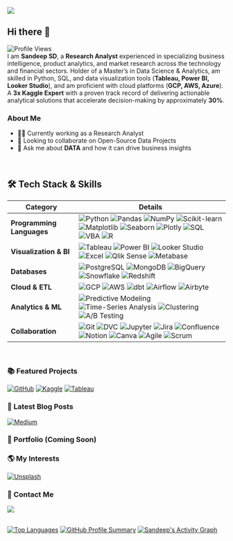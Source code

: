 ![](https://www.googleapis.com/download/storage/v1/b/kaggle-user-content/o/inbox%2F23961675%2Fceb6b65a46af8cc93f84143c1e6454bb%2FSandeep%20SD%20Data%20Portfolio%20(1).png?generation=1738856654043033&alt=media)
## Hi there 👋  
![Profile Views](https://komarev.com/ghpvc/?username=DataBells&color=green&for-the-badge&base=100)  
I am **Sandeep SD**, a **Research Analyst** experienced in specializing business intelligence, product analytics, and market research across the technology and financial sectors. Holder of a Master’s in Data Science & Analytics, am skilled in Python, SQL, and data visualization tools (**Tableau, Power BI, Looker Studio**), and am proficient with cloud platforms (**GCP, AWS, Azure**). A **3x Kaggle Expert** with a proven track record of delivering actionable analytical solutions that accelerate decision-making by approximately **30%**.
<br>
### About Me

- 👨‍💻 Currently working as a Research Analyst
- 👯 Looking to collaborate on Open-Source Data Projects
- 💬 Ask me about **DATA** and how it can drive business insights

<br>

## 🛠️ Tech Stack & Skills

| **Category**                   | **Details** |
|--------------------------------|-------------|
| **Programming Languages**      | ![Python](https://img.shields.io/badge/Python-3776AB?style=for-the-badge&logo=python&logoColor=white) ![Pandas](https://img.shields.io/badge/Pandas-150458?style=for-the-badge&logo=pandas&logoColor=white) ![NumPy](https://img.shields.io/badge/NumPy-013243?style=for-the-badge&logo=numpy&logoColor=white) ![Scikit-learn](https://img.shields.io/badge/Scikit--learn-F7931E?style=for-the-badge&logo=scikit-learn&logoColor=white) ![Matplotlib](https://img.shields.io/badge/Matplotlib-11557C?style=for-the-badge) ![Seaborn](https://img.shields.io/badge/Seaborn-1E88E5?style=for-the-badge) ![Plotly](https://img.shields.io/badge/Plotly-3F4F75?style=for-the-badge) ![SQL](https://img.shields.io/badge/SQL-4479A1?style=for-the-badge&logo=postgresql&logoColor=white) ![VBA](https://img.shields.io/badge/VBA-217346?style=for-the-badge&logo=microsoft-excel&logoColor=white) ![R](https://img.shields.io/badge/R-276DC3?style=for-the-badge&logo=r&logoColor=white) |
| **Visualization & BI**        | ![Tableau](https://img.shields.io/badge/Tableau-E97627?style=for-the-badge&logo=tableau&logoColor=white) ![Power BI](https://img.shields.io/badge/Power%20BI-F2C811?style=for-the-badge&logo=power-bi&logoColor=black) ![Looker Studio](https://img.shields.io/badge/Looker%20Studio-4285F4?style=for-the-badge&logo=looker&logoColor=white) ![Excel](https://img.shields.io/badge/Excel-217346?style=for-the-badge&logo=microsoft-excel&logoColor=white) ![Qlik Sense](https://img.shields.io/badge/Qlik%20Sense-009639?style=for-the-badge) ![Metabase](https://img.shields.io/badge/Metabase-509EE3?style=for-the-badge) |
| **Databases**                 | ![PostgreSQL](https://img.shields.io/badge/PostgreSQL-4169E1?style=for-the-badge&logo=postgresql&logoColor=white) ![MongoDB](https://img.shields.io/badge/MongoDB-47A248?style=for-the-badge&logo=mongodb&logoColor=white) ![BigQuery](https://img.shields.io/badge/BigQuery-4285F4?style=for-the-badge&logo=googlecloud&logoColor=white) ![Snowflake](https://img.shields.io/badge/Snowflake-29B5E8?style=for-the-badge&logo=snowflake&logoColor=white) ![Redshift](https://img.shields.io/badge/Redshift-8C4FFF?style=for-the-badge&logo=amazon-aws&logoColor=white) |
| **Cloud & ETL**               | ![GCP](https://img.shields.io/badge/GCP%20(Dataflow%2C%20Dataprep%2C%20Composer)-4285F4?style=for-the-badge&logo=googlecloud&logoColor=white) ![AWS](https://img.shields.io/badge/AWS%20(S3%2C%20Glue%2C%20Athena%2C%20QuickSight)-FF9900?style=for-the-badge&logo=amazon-aws&logoColor=white) ![dbt](https://img.shields.io/badge/dbt-FF694B?style=for-the-badge&logo=dbt&logoColor=white) ![Airflow](https://img.shields.io/badge/Airflow-017CEE?style=for-the-badge&logo=apache-airflow&logoColor=white) ![Airbyte](https://img.shields.io/badge/Airbyte-2E86DE?style=for-the-badge) |
| **Analytics & ML**            | ![Predictive Modeling](https://img.shields.io/badge/Predictive%20Modeling-8E44AD?style=for-the-badge) ![Time-Series Analysis](https://img.shields.io/badge/Time--Series%20Analysis-3498DB?style=for-the-badge) ![Clustering](https://img.shields.io/badge/Clustering-1ABC9C?style=for-the-badge) ![A/B Testing](https://img.shields.io/badge/A%2FB%20Testing-E67E22?style=for-the-badge) |
| **Collaboration**            | ![Git](https://img.shields.io/badge/Git-F05032?style=for-the-badge&logo=git&logoColor=white) ![DVC](https://img.shields.io/badge/DVC-945DD6?style=for-the-badge&logo=data-version-control&logoColor=white) ![Jupyter](https://img.shields.io/badge/Jupyter-F37626?style=for-the-badge&logo=jupyter&logoColor=white) ![Jira](https://img.shields.io/badge/Jira-0052CC?style=for-the-badge&logo=jira&logoColor=white) ![Confluence](https://img.shields.io/badge/Confluence-172B4D?style=for-the-badge&logo=confluence&logoColor=white) ![Notion](https://img.shields.io/badge/Notion-000000?style=for-the-badge&logo=notion&logoColor=white) ![Canva](https://img.shields.io/badge/Canva-00C4CC?style=for-the-badge&logo=canva&logoColor=white) ![Agile](https://img.shields.io/badge/Agile-607D8B?style=for-the-badge) ![Scrum](https://img.shields.io/badge/Scrum-FFC300?style=for-the-badge) |




<br>

### 📚 Featured Projects
[![GitHub](https://img.shields.io/badge/GitHub-green?style=for-the-badge&logo=github&logoColor=green)](https://github.com/DataBells) [![Kaggle](https://img.shields.io/badge/Kaggle-blue?style=for-the-badge&logo=kaggle&logoColor=skyblue)](https://www.kaggle.com/sandeep1080) [![Tableau](https://img.shields.io/badge/Tableau-E97627?style=for-the-badge&logo=tableau&logoColor=Yelloa)](https://public.tableau.com/app/profile/sandeep.sd)


### 📔 Latest Blog Posts
[![Medium](https://img.shields.io/badge/Medium-grey?style=for-the-badge&logo=medium&logoColor=white)](https://medium.com/@sandeepsdfranc)


### 🚀 Portfolio (Coming Soon)

### 🌎 My Interests
[![Unsplash](https://img.shields.io/badge/Unsplash-lavendar?style=for-the-badge&logo=unsplash&logoColor=white)](https://unsplash.com/@sandeepsd)


### 📩 Contact Me
<a href="mailto:sandeepsrinivasd@gmail.com">
  <img src="https://img.shields.io/badge/Gmail-D14836?style=for-the-badge&logo=gmail&logoColor=white"/>
</a>
<!-- <a href="https://www.linkedin.com/in/s-d-sandeep/">
  <img src="https://img.shields.io/badge/LinkedIn-0077B5?style=for-the-badge&logo=linkedin&logoColor=white"/>
</a> -->
<br>
<br>


[![Top Languages](https://github-readme-stats.vercel.app/api/top-langs/?username=DataBells&layout=compact&theme=radical)](https://github.com/anuraghazra/github-readme-stats)  [![GitHub Profile Summary](https://github-profile-summary-cards.vercel.app/api/cards/profile-details?username=DataBells&theme=solarized_dark)](https://github.com/vn7n24fzkq/github-profile-summary-cards)
[![Sandeep's Activity Graph](https://github-readme-activity-graph.vercel.app/graph?username=DataBells&theme=react-dark)](https://github.com/Ashutosh00710/github-readme-activity-graph)











